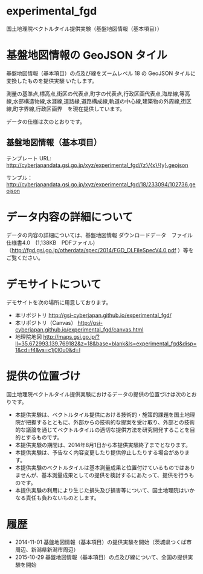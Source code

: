 experimental_fgd
================
国土地理院ベクトルタイル提供実験（基盤地図情報（基本項目））
# 基盤地図情報の GeoJSON タイル
基盤地図情報（基本項目）の点及び線をズームレベル 18 の GeoJSON タイルに変換したものを提供実験
いたします。

測量の基準点,標高点,街区の代表点,町字の代表点,行政区画代表点,海岸線,等高線,水部構造物線,水涯線,道路縁,道路構成線,軌道の中心線,建築物の外周線,街区線,町字界線,行政区画界　を現在提供しています。

データの仕様は次のとおりです。

## 基盤地図情報（基本項目）
テンプレート URL: http://cyberjapandata.gsi.go.jp/xyz/experimental_fgd/{z}/{x}/{y}.geojson

サンプル：http://cyberjapandata.gsi.go.jp/xyz/experimental_fgd/18/233094/102736.geojson

# データ内容の詳細について
データの内容の詳細については、基盤地図情報 ダウンロードデータ　ファイル仕様書4.0　(1,138KB　PDFファイル)（http://fgd.gsi.go.jp/otherdata/spec/2014/FGD_DLFileSpecV4.0.pdf ）等をご覧ください。

# デモサイトについて
デモサイトを次の場所に用意しております。
- 本リポジトリ
http://gsi-cyberjapan.github.io/experimental_fgd/
- 本リポジトリ（Canvas）
http://gsi-cyberjapan.github.io/experimental_fgd/canvas.html
- 地理院地図
http://maps.gsi.go.jp/?ll=35.672993,139.769182&z=18&base=blank&ls=experimental_fgd&disp=1&cd=f4&vs=c1j0l0u0&d=l


# 提供の位置づけ
国土地理院ベクトルタイル提供実験におけるデータの提供の位置づけは次のとおりです。
- 本提供実験は、ベクトルタイル提供における技術的・施策的課題を国土地理院が把握するとともに、外部からの技術的な提案を受け取り、外部との技術的な議論を通じてベクトルタイルの適切な提供方法を研究開発することを目的とするものです。
- 本提供実験の期間は、2014年8月1日から本提供実験終了までとなります。
- 本提供実験は、予告なく内容変更したり提供停止したりする場合があります。
- 本提供実験のベクトルタイルは基本測量成果と位置付けているものではありませんが、基本測量成果としての提供を検討するにあたって、提供を行うものです。
- 本提供実験の利用により生じた損失及び損害等について、国土地理院はいかなる責任も負わないものとします。

# 履歴
- 2014-11-01 基盤地図情報（基本項目）の提供実験を開始（茨城県つくば市周辺、新潟県新潟市周辺）
- 2015-10-29 基盤地図情報（基本項目）の点及び線について、全国の提供実験を開始

